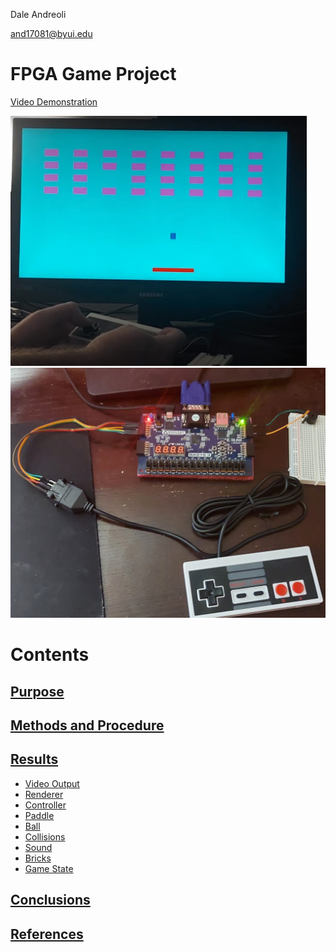 Dale Andreoli

and17081@byui.edu
# FPGA Game Project

[Video Demonstration](https://youtu.be/BgsAh8YejHQ)

<img src="Report/Images/gameplay.png" alt="gameplay" height="400"/>
<img src="Report/Images/final_photo.jpg" alt="gameplay" height="400"/>


# Contents
## [Purpose](Report/Purpose.md)
## [Methods and Procedure](Report/Methods.md)
## [Results](Report/Results.md)
* [Video Output](Report/Results-VideoOutput.md)
* [Renderer](Report/Results-Renderer.md)
* [Controller](Report/Results-Controller.md)
* [Paddle](Report/Results-Paddle.md)
* [Ball](Report/Results-Ball.md)
* [Collisions](Report/Results-Collisions.md)
* [Sound](Report/Results-Sound.md)
* [Bricks](Report/Results-Bricks.md)
* [Game State](Report/Results-GameState.md)
## [Conclusions](Report/Conclusions.md)
## [References](Report/References.md)